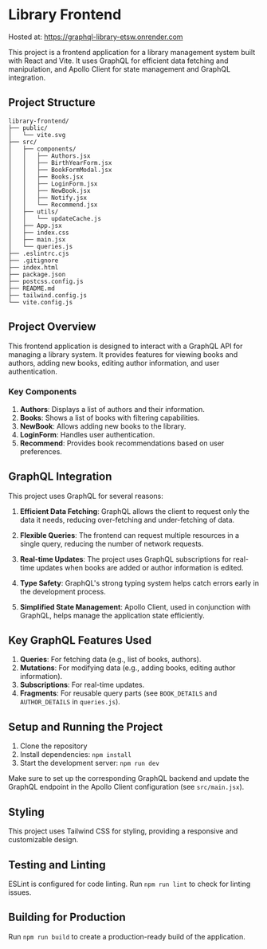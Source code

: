 # Library Frontend

Hosted at: https://graphql-library-etsw.onrender.com

This project is a frontend application for a library management system built with React and Vite. It uses GraphQL for efficient data fetching and manipulation, and Apollo Client for state management and GraphQL integration.

## Project Structure

```
library-frontend/
├── public/
│   └── vite.svg
├── src/
│   ├── components/
│   │   ├── Authors.jsx
│   │   ├── BirthYearForm.jsx
│   │   ├── BookFormModal.jsx
│   │   ├── Books.jsx
│   │   ├── LoginForm.jsx
│   │   ├── NewBook.jsx
│   │   ├── Notify.jsx
│   │   └── Recommend.jsx
│   ├── utils/
│   │   └── updateCache.js
│   ├── App.jsx
│   ├── index.css
│   ├── main.jsx
│   └── queries.js
├── .eslintrc.cjs
├── .gitignore
├── index.html
├── package.json
├── postcss.config.js
├── README.md
├── tailwind.config.js
└── vite.config.js
```

## Project Overview

This frontend application is designed to interact with a GraphQL API for managing a library system. It provides features for viewing books and authors, adding new books, editing author information, and user authentication.

### Key Components

1. **Authors**: Displays a list of authors and their information.
2. **Books**: Shows a list of books with filtering capabilities.
3. **NewBook**: Allows adding new books to the library.
4. **LoginForm**: Handles user authentication.
5. **Recommend**: Provides book recommendations based on user preferences.

## GraphQL Integration

This project uses GraphQL for several reasons:

1. **Efficient Data Fetching**: GraphQL allows the client to request only the data it needs, reducing over-fetching and under-fetching of data.

2. **Flexible Queries**: The frontend can request multiple resources in a single query, reducing the number of network requests.

3. **Real-time Updates**: The project uses GraphQL subscriptions for real-time updates when books are added or author information is edited.

4. **Type Safety**: GraphQL's strong typing system helps catch errors early in the development process.

5. **Simplified State Management**: Apollo Client, used in conjunction with GraphQL, helps manage the application state efficiently.

## Key GraphQL Features Used

1. **Queries**: For fetching data (e.g., list of books, authors).
2. **Mutations**: For modifying data (e.g., adding books, editing author information).
3. **Subscriptions**: For real-time updates.
4. **Fragments**: For reusable query parts (see `BOOK_DETAILS` and `AUTHOR_DETAILS` in `queries.js`).

## Setup and Running the Project

1. Clone the repository
2. Install dependencies: `npm install`
3. Start the development server: `npm run dev`

Make sure to set up the corresponding GraphQL backend and update the GraphQL endpoint in the Apollo Client configuration (see `src/main.jsx`).

## Styling

This project uses Tailwind CSS for styling, providing a responsive and customizable design.

## Testing and Linting

ESLint is configured for code linting. Run `npm run lint` to check for linting issues.

## Building for Production

Run `npm run build` to create a production-ready build of the application.
